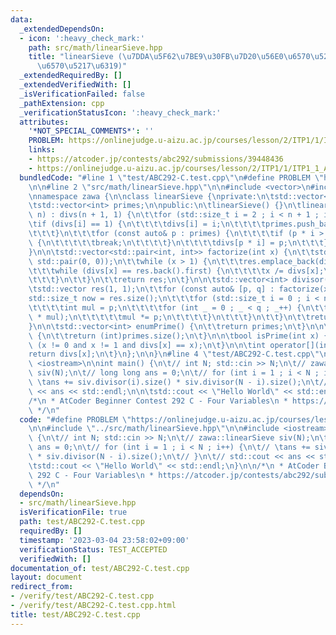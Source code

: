 ```yaml
---
data:
  _extendedDependsOn:
  - icon: ':heavy_check_mark:'
    path: src/math/linearSieve.hpp
    title: "linearSieve (\u7DDA\u5F62\u7BE9\u30FB\u7D20\u56E0\u6570\u5206\u89E3/\u7D04\
      \u6570\u5217\u6319)"
  _extendedRequiredBy: []
  _extendedVerifiedWith: []
  _isVerificationFailed: false
  _pathExtension: cpp
  _verificationStatusIcon: ':heavy_check_mark:'
  attributes:
    '*NOT_SPECIAL_COMMENTS*': ''
    PROBLEM: https://onlinejudge.u-aizu.ac.jp/courses/lesson/2/ITP1/1/ITP1_1_A
    links:
    - https://atcoder.jp/contests/abc292/submissions/39448436
    - https://onlinejudge.u-aizu.ac.jp/courses/lesson/2/ITP1/1/ITP1_1_A
  bundledCode: "#line 1 \"test/ABC292-C.test.cpp\"\n#define PROBLEM \"https://onlinejudge.u-aizu.ac.jp/courses/lesson/2/ITP1/1/ITP1_1_A\"\
    \n\n#line 2 \"src/math/linearSieve.hpp\"\n\n#include <vector>\n#include <utility>\n\
    \nnamespace zawa {\n\nclass linearSieve {\nprivate:\n\tstd::vector<int> divs;\n\
    \tstd::vector<int> primes;\n\npublic:\n\tlinearSieve() {}\n\tlinearSieve(std::size_t\
    \ n) : divs(n + 1, 1) {\n\t\tfor (std::size_t i = 2 ; i < n + 1 ; i++) {\n\t\t\
    \tif (divs[i] == 1) {\n\t\t\t\tdivs[i] = i;\n\t\t\t\tprimes.push_back((int)i);\n\
    \t\t\t}\n\t\t\tfor (const auto& p : primes) {\n\t\t\t\tif (p * i > n or p > divs[i])\
    \ {\n\t\t\t\t\tbreak;\n\t\t\t\t}\n\t\t\t\tdivs[p * i] = p;\n\t\t\t}\n\t\t}\n\t\
    }\n\n\tstd::vector<std::pair<int, int>> factorize(int x) {\n\t\tstd::vector res(0,\
    \ std::pair(0, 0));\n\t\twhile (x > 1) {\n\t\t\tres.emplace_back(divs[x], 0);\n\
    \t\t\twhile (divs[x] == res.back().first) {\n\t\t\t\tx /= divs[x];\n\t\t\t\tres.back().second++;\n\
    \t\t\t}\n\t\t}\n\t\treturn res;\n\t}\n\n\tstd::vector<int> divisor(int x) {\n\t\
    \tstd::vector res(1, 1);\n\t\tfor (const auto& [p, q] : factorize(x)) {\n\t\t\t\
    std::size_t now = res.size();\n\t\t\tfor (std::size_t i = 0 ; i < now ; i++) {\n\
    \t\t\t\tint mul = p;\n\t\t\t\tfor (int _ = 0 ; _ < q ; _++) {\n\t\t\t\t\tres.emplace_back(res[i]\
    \ * mul);\n\t\t\t\t\tmul *= p;\n\t\t\t\t}\n\t\t\t}\n\t\t}\n\t\treturn res;\n\t\
    }\n\n\tstd::vector<int> enumPrime() {\n\t\treturn primes;\n\t}\n\n\tint numPrime()\
    \ {\n\t\treturn (int)primes.size();\n\t}\n\n\tbool isPrime(int x) {\n\t\treturn\
    \ (x != 0 and x != 1 and divs[x] == x);\n\t}\n\n\tint operator[](int x) {\n\t\t\
    return divs[x];\n\t}\n};\n\n}\n#line 4 \"test/ABC292-C.test.cpp\"\n\n#include\
    \ <iostream>\n\nint main() {\n\t// int N; std::cin >> N;\n\t// zawa::linearSieve\
    \ siv(N);\n\t// long long ans = 0;\n\t// for (int i = 1 ; i < N ; i++) {\n\t//\
    \ \tans += siv.divisor(i).size() * siv.divisor(N - i).size();\n\t// }\n\t// std::cout\
    \ << ans << std::endl;\n\n\tstd::cout << \"Hello World\" << std::endl;\n}\n\n\
    /*\n * AtCoder Beginner Contest 292 C - Four Variables\n * https://atcoder.jp/contests/abc292/submissions/39448436\n\
    \ */\n"
  code: "#define PROBLEM \"https://onlinejudge.u-aizu.ac.jp/courses/lesson/2/ITP1/1/ITP1_1_A\"\
    \n\n#include \"../src/math/linearSieve.hpp\"\n\n#include <iostream>\n\nint main()\
    \ {\n\t// int N; std::cin >> N;\n\t// zawa::linearSieve siv(N);\n\t// long long\
    \ ans = 0;\n\t// for (int i = 1 ; i < N ; i++) {\n\t// \tans += siv.divisor(i).size()\
    \ * siv.divisor(N - i).size();\n\t// }\n\t// std::cout << ans << std::endl;\n\n\
    \tstd::cout << \"Hello World\" << std::endl;\n}\n\n/*\n * AtCoder Beginner Contest\
    \ 292 C - Four Variables\n * https://atcoder.jp/contests/abc292/submissions/39448436\n\
    \ */\n"
  dependsOn:
  - src/math/linearSieve.hpp
  isVerificationFile: true
  path: test/ABC292-C.test.cpp
  requiredBy: []
  timestamp: '2023-03-04 23:58:02+09:00'
  verificationStatus: TEST_ACCEPTED
  verifiedWith: []
documentation_of: test/ABC292-C.test.cpp
layout: document
redirect_from:
- /verify/test/ABC292-C.test.cpp
- /verify/test/ABC292-C.test.cpp.html
title: test/ABC292-C.test.cpp
---
```

